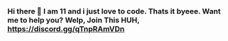 ### Hi there 👋 I am 11 and i just love to code. Thats it byeee. Want me to help you? Welp, Join This HUH, https://discord.gg/qTnpRAmVDn

<!--
**ArmaanTHEGREEAT/ArmaanTHEGREEAT** is a ✨ _special_ ✨ repository because its `TEACHING YOU HOW TO MAKE A MUSIC BOT!!Without Coding ofc..` (this file) appears on your GitHub profile.

Here are some ideas to get you started:

- 🔭 I’m currently working on ...
- 🌱 I’m currently learning ...
- 👯 I’m looking to collaborate on ...
- 🤔 I’m looking for help with ...
- 💬 Ask me about ...
- 📫 How to reach me: ...
- 😄 Pronouns: ...
- ⚡ Fun fact: ...
-->
